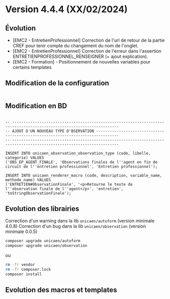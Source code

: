 Version 4.4.4 (XX/02/2024)
====

Évolution
---
- [EMC2 - EntretienProfessionnel] Correction de l'url de retour de la partie CREF pour tenir compte du changement du nom de l'onglet.
- [EMC2 - EntretienProfessionnel] Correction de l'erreur dans l'assertion ENTRETIENPROFESSIONNEL_RENSEIGNER (+ ajout explication).
- [EMC2 - Formation] - Positionnement de nouvelles variables pour certains templates

Modification de la configuration
---

```bash
```

Modification en BD
---

```postgresql

-- ---------------------------------------------------------------------------------------------------------------------
-- AJOUT D'UN NOUVEAU TYPE D'BSERVATION --------------------------------------------------------------------------------
-- ---------------------------------------------------------------------------------------------------------------------

INSERT INTO unicaen_observation_observation_type (code, libelle, categorie) VALUES 
('OBS_EP_AGENT_FINALE', 'Observations finales de l''agent en fin de circuit de l''entretien professionnel', 'Entretien professionnel');

INSERT INTO unicaen_renderer_macro (code, description, variable_name, methode_name) VALUES 
('ENTRETIEN#ObservationFinale', '<p>Retourne le texte de l''observation finale de l''agent</p>', 'entretien', 'toStringObservationFinale');
```

Evolution des librairies
---

Correction d'un warning dans la lib `unicaen/autoform` (version minimale 4.0.8)
Correction d'un bug dans la lib `unicaen/observation` (version minimale 0.0.5)

```bash
composer upgrade unicaen/autoform
composer upgrade unicaen/observation
```

ou

```bash
rm -fr vendor
rm -fr composer.lock
composer install
```

Evolution des macros et templates
---

